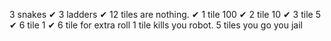3 snakes ✔ 
3 ladders ✔ 
12 tiles are nothing. ✔ 
1 tile 100 ✔
2 tile 10 ✔
3 tile 5 ✔
6 tile 1 ✔
6 tile for extra roll
1 tile kills you robot.
5 tiles you go you jail 
